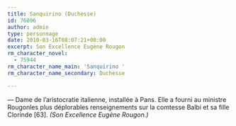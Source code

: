 ```yaml
---
title: Sanquirino (Duchesse)
id: 76096
author: admin
type: personnage
date: 2010-03-16T08:07:21+00:00
excerpt: Son Excellence Eugène Rougon
rm_character_novel:
  - 75944
rm_character_name_main: 'Sanquirino '
rm_character_name_secondary: Duchesse

---
```

— Dame de l&rsquo;aristocratie italienne, installée à Pans. Elle a fourni au ministre Rougonles plus déplorables renseignements sur la comtesse Balbi et sa fille Clorinde [63]. _(Son Excellence Eugène Rougon.)_